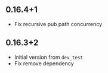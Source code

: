 ## 0.16.4+1

* Fix recursive pub path concurrency

## 0.16.3+2

* Initial version from  `dev_test`
* Fix remove dependency